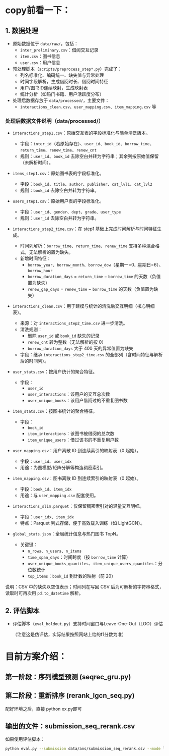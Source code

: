 # copy前看一下：

## 1. 数据处理

- 原始数据位于 `data/raw/`，包括：
  - `inter_preliminary.csv`：借阅交互记录
  - `item.csv`：图书信息
  - `user.csv`：用户信息
- 预处理脚本（`scripts/preprocess_step*.py`）完成了：
  - 列名标准化、编码统一、缺失值与异常处理
  - 时间字段解析，生成借阅时长、借阅时间特征
  - 用户/图书ID连续映射，生成映射表
  - 统计分析（如热门书籍、用户活跃度分布）
- 处理后数据存放于 `data/processed/`，主要文件：
  - `interactions_clean.csv`、`user_mapping.csv`、`item_mapping.csv` 等

### 处理后数据文件说明（data/processed/）

- `interactions_step1.csv`：原始交互表的字段标准化与简单清洗版本。
  - 字段：`inter_id`（若原始存在）、`user_id`、`book_id`、`borrow_time`、`return_time`、`renew_time`、`renew_cnt`
  - 规则：`user_id`、`book_id` 去除空白并转为字符串；其余列按原始值保留（未解析时间）。

- `items_step1.csv`：原始图书表的字段标准化。
  - 字段：`book_id`、`title`、`author`、`publisher`、`cat_lvl1`、`cat_lvl2`
  - 规则：`book_id` 去除空白并转为字符串。

- `users_step1.csv`：原始用户表的字段标准化。
  - 字段：`user_id`、`gender`、`dept`、`grade`、`user_type`
  - 规则：`user_id` 去除空白并转为字符串。

- `interactions_step2_time.csv`：在 step1 基础上完成时间解析与时间特征生成。
  - 时间列解析：`borrow_time`、`return_time`、`renew_time` 支持多种混合格式，无法解析的置为缺失。
  - 新增时间特征：
    - `borrow_year`、`borrow_month`、`borrow_dow`（星期一=0…星期日=6）、`borrow_hour`
    - `borrow_duration_days` = `return_time` − `borrow_time` 的天数（负值置为缺失）
    - `renew_gap_days` = `renew_time` − `borrow_time` 的天数（负值置为缺失）

- `interactions_clean.csv`：用于建模与统计的清洗后交互明细（核心明细表）。
  - 来源：对 `interactions_step2_time.csv` 进一步清洗。
  - 清洗规则：
    - 删除 `user_id` 或 `book_id` 缺失的记录
    - `renew_cnt` 转为整数（无法解析的按 0）
    - `borrow_duration_days` 大于 400 天的异常值置为缺失
  - 字段：继承 `interactions_step2_time.csv` 的全部列（含时间特征与解析后的时间列）。

- `user_stats.csv`：按用户统计的聚合特征。
  - 字段：
    - `user_id`
    - `user_interactions`：该用户的交互总次数
    - `user_unique_books`：该用户借阅过的不重复图书数

- `item_stats.csv`：按图书统计的聚合特征。
  - 字段：
    - `book_id`
    - `item_interactions`：该图书被借阅的总次数
    - `item_unique_users`：借过该书的不重复用户数

- `user_mapping.csv`：用户离散 ID 到连续索引的映射表（0 起始）。
  - 字段：`user_id`、`user_idx`
  - 用途：为图模型/矩阵分解等构造稠密索引。

- `item_mapping.csv`：图书离散 ID 到连续索引的映射表（0 起始）。
  - 字段：`book_id`、`item_idx`
  - 用途：与 `user_mapping.csv` 配套使用。

- `interactions_slim.parquet`：仅保留稠密索引对的轻量交互明细。
  - 字段：`user_idx`、`item_idx`
  - 特点：Parquet 列式存储，便于高效载入训练（如 LightGCN）。

- `global_stats.json`：全局统计信息与热门图书 TopN。
  - 关键键：
    - `n_rows`、`n_users`、`n_items`
    - `time_span_days`：时间跨度（按 `borrow_time` 计算）
    - `user_unique_books_quantiles`、`item_unique_users_quantiles`：分位数统计
    - `top_items`：`book_id` 到计数的映射（前 20）

说明：CSV 中的缺失以空值表示；时间列在写回 CSV 后为可解析的字符串格式，读取时可再次用 `pd.to_datetime` 解析。



## 2. 评估脚本

- 评估脚本（`eval_holdout.py`）支持时间窗口与Leave-One-Out（LOO）评估

  （注意这是伪评估，实际结果按照网站上给的f1分数为准）


# 目前方案介绍：

## 第一阶段：序列模型预测 (seqrec_gru.py)
## 第二阶段：重新排序 (rerank_lgcn_seq.py)

配好环境之后，直接 python xx.py即可

## 输出的文件：submission_seq_rerank.csv

如果使用评估脚本：

```bash
python eval.py --submission data/ans/submission_seq_rerank.csv --mode loo
```

